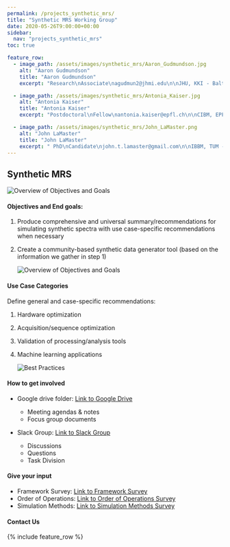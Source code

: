 ```yaml
---
permalink: /projects_synthetic_mrs/
title: "Synthetic MRS Working Group"
date: 2020-05-26T9:00:00+00:00
sidebar:
  nav: "projects_synthetic_mrs"
toc: true

feature_row:
  - image_path: /assets/images/synthetic_mrs/Aaron_Gudmundson.jpg
    alt: "Aaron Gudmundson"
    title: "Aaron Gudmundson"
    excerpt: "Research\nAssociate\nagudmun2@jhmi.edu\n\nJHU, KKI - Baltimore, Maryland"   

  - image_path: /assets/images/synthetic_mrs/Antonia_Kaiser.jpg
    alt: "Antonia Kaiser"
    title: "Antonia Kaiser"
    excerpt: "Postdoctoral\nFellow\nantonia.kaiser@epfl.ch\n\nCIBM, EPFL - Lausanne, Switzerland"

  - image_path: /assets/images/synthetic_mrs/John_LaMaster.png
    alt: "John LaMaster"
    title: "John LaMaster"
    excerpt: " PhD\nCandidate\njohn.t.lamaster@gmail.com\n\nIBBM, TUM - Munich, Germany BIAML, UZH - Zurich, Switzerland"  
---
```



## Synthetic MRS

  ![Overview of Objectives and Goals](/assets/images/synthetic_mrs/syntheticdata.png)


#### Objectives and End goals:
1. Produce comprehensive and universal summary/recommendations for simulating synthetic spectra with use case-specific recommendations when necessary
2. Create a community-based synthetic data generator tool (based on the information we gather in step 1)

    ![Overview of Objectives and Goals](/assets/images/synthetic_mrs/Workflow.png)

#### Use Case Categories

Define general and case-specific recommendations:
1. Hardware optimization
2. Acquisition/sequence optimization
3. Validation of processing/analysis tools
4. Machine learning applications

    ![Best Practices](/assets/images/synthetic_mrs/Usecases.png)


#### How to get involved
- Google drive folder: [Link to Google Drive](https://tinyurl.com/WGgdrive)
  - Meeting agendas & notes
  - Focus group documents

- Slack Group: [Link to Slack Group](https://join.slack.com/t/syntheticmrs/shared_invite/zt-1tptm0rgj-m2ctuJzWDz9ExPx_s2WnHQ)
  - Discussions
  - Questions
  - Task Division

#### Give your input
  - Framework Survey: [Link to Framework Survey](https://forms.gle/coTSZcSfRpYQo7XS7)
  - Order of Operations: [Link to Order of Operations Survey](https://forms.gle/hEDdsgn3nw3Kstv27)
  - Simulation Methods: [Link to Simulation Methods Survey](https://forms.gle/nSepbjBJtbvgJ8F9A)

#### Contact Us
{% include feature_row %}
 